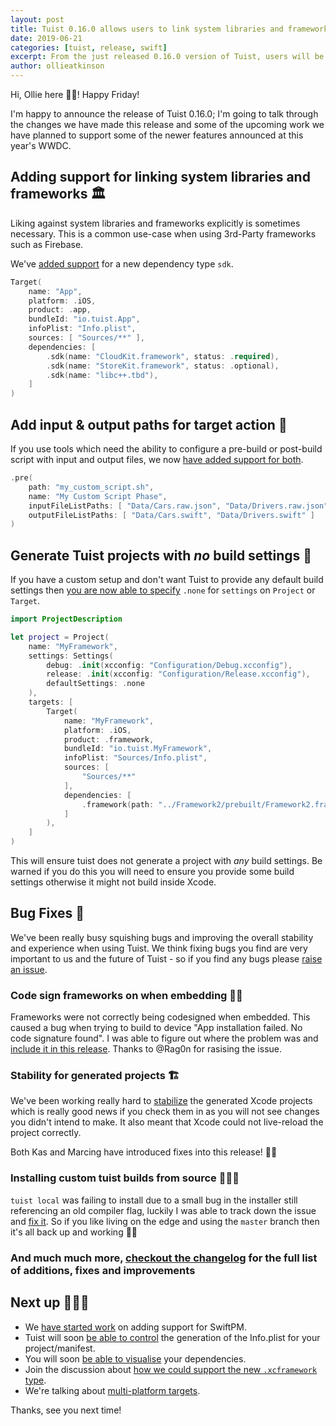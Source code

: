 ```yaml
---
layout: post
title: Tuist 0.16.0 allows users to link system libraries and frameworks
date: 2019-06-21
categories: [tuist, release, swift]
excerpt: From the just released 0.16.0 version of Tuist, users will be able to define dependencies with system libraries and frameworks from their targets. Moreover, we added support for customizing the list of input and output files in their target action, and generation of targets with no build settings at all. This version also ships with minor improvements and bug fixes that had been reported by users.
author: ollieatkinson
---
```


Hi, Ollie here 👋🏼! Happy Friday!

I'm happy to announce the release of Tuist 0.16.0; I'm going to talk through the changes we have made this release and some of the upcoming work we have planned to support some of the newer features announced at this year's WWDC.

## Adding support for linking system libraries and frameworks 🏛

Liking against system libraries and frameworks explicitly is sometimes necessary. This is a common use-case when using 3rd-Party frameworks such as Firebase.

We've [added support](https://docs.tuist.io/usage-3-dependencies#system-libraries-and-frameworks-dependencies) for a new dependency type `sdk`.

```swift
Target(
    name: "App",
    platform: .iOS,
    product: .app,
    bundleId: "io.tuist.App",
    infoPlist: "Info.plist",
    sources: [ "Sources/**" ],
    dependencies: [
        .sdk(name: "CloudKit.framework", status: .required),
        .sdk(name: "StoreKit.framework", status: .optional),
        .sdk(name: "libc++.tbd"),
    ]
)
```

## Add input & output paths for target action 🎯

If you use tools which need the ability to configure a pre-build or post-build script with input and output files, we now [have added support for both](https://docs.tuist.io/usage-2-manifest#target-action).

```swift
.pre(
    path: "my_custom_script.sh",
    name: "My Custom Script Phase",
    inputFileListPaths: [ "Data/Cars.raw.json", "Data/Drivers.raw.json" ],
    outputFileListPaths: [ "Data/Cars.swift", "Data/Drivers.swift" ]
)
```

## Generate Tuist projects with _no_ build settings 🧬

If you have a custom setup and don't want Tuist to provide any default build settings then [you are now able to specify](https://docs.tuist.io/usage-2-manifest#settings) `.none` for `settings` on `Project` or `Target`.

```swift
import ProjectDescription

let project = Project(
    name: "MyFramework",
    settings: Settings(
        debug: .init(xcconfig: "Configuration/Debug.xcconfig"),
        release: .init(xcconfig: "Configuration/Release.xcconfig"),
        defaultSettings: .none
    ),
    targets: [
        Target(
            name: "MyFramework",
            platform: .iOS,
            product: .framework,
            bundleId: "io.tuist.MyFramework",
            infoPlist: "Sources/Info.plist",
            sources: [
                "Sources/**"
            ],
            dependencies: [
                .framework(path: "../Framework2/prebuilt/Framework2.framework"),
            ]
        ),
    ]
)
```

This will ensure tuist does not generate a project with _any_ build settings. Be warned if you do this you will need to ensure you provide some build settings otherwise it might not build inside Xcode.

## Bug Fixes 🐞

We've been really busy squishing bugs and improving the overall stability and experience when using Tuist. We think fixing bugs you find are very important to us and the future of Tuist - so if you find any bugs please [raise an issue](https://github.com/tuist/tuist/issues/new/choose).

### Code sign frameworks on when embedding ✍🏼

Frameworks were not correctly being codesigned when embedded. This caused a bug when trying to build to device "App installation failed. No code signature found". I was able to figure out where the problem was and [include it in this release](https://github.com/tuist/tuist/pull/398). Thanks to @Rag0n for rasising the issue.

### Stability for generated projects 🏗

We've been working really hard to [stabilize](https://github.com/tuist/tuist/pull/410) the generated Xcode projects which is really good news if you check them in as you will not see changes you didn't intend to make. It also meant that Xcode could not live-reload the project correctly.

Both Kas and Marcing have introduced fixes into this release! 💪🏼

### Installing custom tuist builds from source 👷🏼‍♂️

`tuist local` was failing to install due to a small bug in the installer still referencing an old compiler flag, luckily I was able to track down the issue and [fix it](https://github.com/tuist/tuist/pull/402). So if you like living on the edge and using the `master` branch then it's all back up and working 👍🏼

### And much much more, [checkout the changelog](https://github.com/tuist/tuist/blob/master/CHANGELOG.md) for the full list of additions, fixes and improvements

## Next up 🕵🏼‍♂️

- We [have started work](https://github.com/tuist/tuist/pull/394) on adding support for SwiftPM.
- Tuist will soon [be able to control](https://github.com/tuist/tuist/pull/380) the generation of the Info.plist for your project/manifest.
- You will soon [be able to visualise](https://github.com/tuist/tuist/pull/382) your dependencies.
- Join the discussion about [how we could support the new `.xcframework` type](https://github.com/tuist/tuist/issues/401).
- We're talking about [multi-platform targets](https://github.com/tuist/tuist/issues/397).

Thanks, see you next time!
